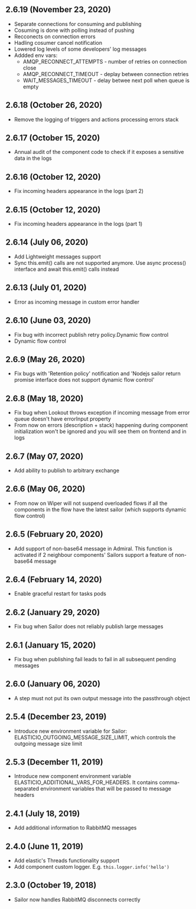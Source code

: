 ## 2.6.19 (November 23, 2020)

* Separate connections for consuming and publishing
* Cosuming is done with polling instead of pushing
* Recconects on connection errors
* Hadling cosumer cancel notification
* Lowered log levels of some developers' log messages
* Addded env vars:
    * AMQP_RECONNECT_ATTEMPTS - number of retries on connection close
    * AMQP_RECONNECT_TIMEOUT - deplay between connection retries
    * WAIT_MESSAGES_TIMEOUT - delay betwee next poll when queue is empty

## 2.6.18 (October 26, 2020)

* Remove the logging of triggers and actions processing errors stack

## 2.6.17 (October 15, 2020)

* Annual audit of the component code to check if it exposes a sensitive data in the logs

## 2.6.16 (October 12, 2020)

* Fix incoming headers appearance in the logs (part 2)

## 2.6.15 (October 12, 2020)

* Fix incoming headers appearance in the logs (part 1)

## 2.6.14 (July 06, 2020)

* Add Lightweight messages support
* Sync this.emit() calls are not supported anymore. Use async process() interface and await this.emit() calls instead

## 2.6.13 (July 01, 2020)

* Error as incoming message in custom error handler

## 2.6.10 (June 03, 2020)

* Fix bug with incorrect publish retry policy.Dynamic flow control
* Dynamic flow control

## 2.6.9 (May 26, 2020)

* Fix bugs with 'Retention policy' notification and 'Nodejs sailor return promise interface does not support dynamic flow control'

## 2.6.8 (May 18, 2020)

* Fix bug when Lookout throws exception if incoming message from error queue doesn't have errorInput property
* From now on errors (description + stack) happening during component initialization won't be ignored and you will see them on frontend and in logs

## 2.6.7 (May 07, 2020)

* Add ability to publish to arbitrary exchange

## 2.6.6 (May 06, 2020)

* From now on Wiper will not suspend overloaded flows if all the components in the flow have the latest sailor (which supports dynamic flow control)

## 2.6.5 (February 20, 2020)

* Add support of non-base64 message in Admiral. This function is activated if 2 neighbour components' Sailors support a feature of non-base64 message

## 2.6.4 (February 14, 2020)

* Enable graceful restart for tasks pods

## 2.6.2 (January 29, 2020)

* Fix bug when Sailor does not reliably publish large messages

## 2.6.1 (January 15, 2020)

* Fix bug when publishing fail leads to fail in all subsequent pending messages

## 2.6.0 (January 06, 2020)

* A step must not put its own output message into the passthrough object

## 2.5.4 (December 23, 2019)

* Introduce new environment variable for Sailor: ELASTICIO_OUTGOING_MESSAGE_SIZE_LIMIT, which controls the outgoing message size limit

## 2.5.3 (December 11, 2019)

* Introduce new component environment variable ELASTICIO_ADDITIONAL_VARS_FOR_HEADERS. It contains comma-separated environment variables that will be passed to message headers

## 2.4.1 (July 18, 2019)

* Add additional information to RabbitMQ messages

## 2.4.0 (June 11, 2019)

* Add elastic's Threads functionality support
* Add component custom logger. E.g. `this.logger.info('hello')`

## 2.3.0 (October 19, 2018)

* Sailor now handles RabbitMQ disconnects correctly
